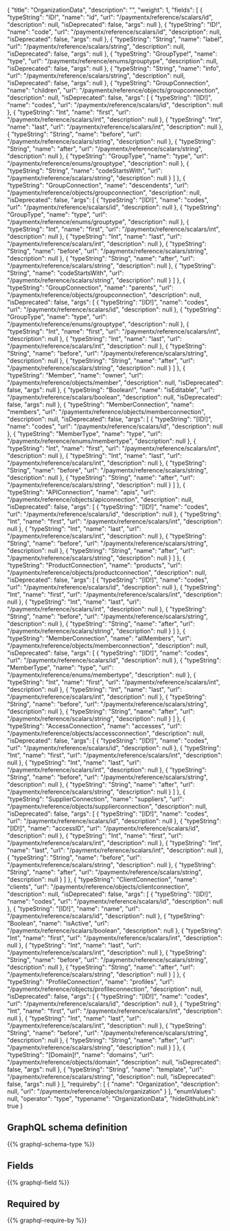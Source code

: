 {
  "title": "OrganizationData",
  "description": "",
  "weight": 1,
  "fields": [
    {
      "typeString": "ID!",
      "name": "id",
      "url": "/paymentx/reference/scalars/id",
      "description": null,
      "isDeprecated": false,
      "args": null
    },
    {
      "typeString": "ID!",
      "name": "code",
      "url": "/paymentx/reference/scalars/id",
      "description": null,
      "isDeprecated": false,
      "args": null
    },
    {
      "typeString": "String",
      "name": "label",
      "url": "/paymentx/reference/scalars/string",
      "description": null,
      "isDeprecated": false,
      "args": null
    },
    {
      "typeString": "GroupType!",
      "name": "type",
      "url": "/paymentx/reference/enums/grouptype",
      "description": null,
      "isDeprecated": false,
      "args": null
    },
    {
      "typeString": "String",
      "name": "info",
      "url": "/paymentx/reference/scalars/string",
      "description": null,
      "isDeprecated": false,
      "args": null
    },
    {
      "typeString": "GroupConnection",
      "name": "children",
      "url": "/paymentx/reference/objects/groupconnection",
      "description": null,
      "isDeprecated": false,
      "args": [
        {
          "typeString": "[ID!]",
          "name": "codes",
          "url": "/paymentx/reference/scalars/id",
          "description": null
        },
        {
          "typeString": "Int",
          "name": "first",
          "url": "/paymentx/reference/scalars/int",
          "description": null
        },
        {
          "typeString": "Int",
          "name": "last",
          "url": "/paymentx/reference/scalars/int",
          "description": null
        },
        {
          "typeString": "String",
          "name": "before",
          "url": "/paymentx/reference/scalars/string",
          "description": null
        },
        {
          "typeString": "String",
          "name": "after",
          "url": "/paymentx/reference/scalars/string",
          "description": null
        },
        {
          "typeString": "GroupType",
          "name": "type",
          "url": "/paymentx/reference/enums/grouptype",
          "description": null
        },
        {
          "typeString": "String",
          "name": "codeStartsWith",
          "url": "/paymentx/reference/scalars/string",
          "description": null
        }
      ]
    },
    {
      "typeString": "GroupConnection",
      "name": "descendents",
      "url": "/paymentx/reference/objects/groupconnection",
      "description": null,
      "isDeprecated": false,
      "args": [
        {
          "typeString": "[ID!]",
          "name": "codes",
          "url": "/paymentx/reference/scalars/id",
          "description": null
        },
        {
          "typeString": "GroupType",
          "name": "type",
          "url": "/paymentx/reference/enums/grouptype",
          "description": null
        },
        {
          "typeString": "Int",
          "name": "first",
          "url": "/paymentx/reference/scalars/int",
          "description": null
        },
        {
          "typeString": "Int",
          "name": "last",
          "url": "/paymentx/reference/scalars/int",
          "description": null
        },
        {
          "typeString": "String",
          "name": "before",
          "url": "/paymentx/reference/scalars/string",
          "description": null
        },
        {
          "typeString": "String",
          "name": "after",
          "url": "/paymentx/reference/scalars/string",
          "description": null
        },
        {
          "typeString": "String",
          "name": "codeStartsWith",
          "url": "/paymentx/reference/scalars/string",
          "description": null
        }
      ]
    },
    {
      "typeString": "GroupConnection",
      "name": "parents",
      "url": "/paymentx/reference/objects/groupconnection",
      "description": null,
      "isDeprecated": false,
      "args": [
        {
          "typeString": "[ID!]",
          "name": "codes",
          "url": "/paymentx/reference/scalars/id",
          "description": null
        },
        {
          "typeString": "GroupType",
          "name": "type",
          "url": "/paymentx/reference/enums/grouptype",
          "description": null
        },
        {
          "typeString": "Int",
          "name": "first",
          "url": "/paymentx/reference/scalars/int",
          "description": null
        },
        {
          "typeString": "Int",
          "name": "last",
          "url": "/paymentx/reference/scalars/int",
          "description": null
        },
        {
          "typeString": "String",
          "name": "before",
          "url": "/paymentx/reference/scalars/string",
          "description": null
        },
        {
          "typeString": "String",
          "name": "after",
          "url": "/paymentx/reference/scalars/string",
          "description": null
        }
      ]
    },
    {
      "typeString": "Member",
      "name": "owner",
      "url": "/paymentx/reference/objects/member",
      "description": null,
      "isDeprecated": false,
      "args": null
    },
    {
      "typeString": "Boolean!",
      "name": "isEditable",
      "url": "/paymentx/reference/scalars/boolean",
      "description": null,
      "isDeprecated": false,
      "args": null
    },
    {
      "typeString": "MemberConnection",
      "name": "members",
      "url": "/paymentx/reference/objects/memberconnection",
      "description": null,
      "isDeprecated": false,
      "args": [
        {
          "typeString": "[ID!]",
          "name": "codes",
          "url": "/paymentx/reference/scalars/id",
          "description": null
        },
        {
          "typeString": "MemberType",
          "name": "type",
          "url": "/paymentx/reference/enums/membertype",
          "description": null
        },
        {
          "typeString": "Int",
          "name": "first",
          "url": "/paymentx/reference/scalars/int",
          "description": null
        },
        {
          "typeString": "Int",
          "name": "last",
          "url": "/paymentx/reference/scalars/int",
          "description": null
        },
        {
          "typeString": "String",
          "name": "before",
          "url": "/paymentx/reference/scalars/string",
          "description": null
        },
        {
          "typeString": "String",
          "name": "after",
          "url": "/paymentx/reference/scalars/string",
          "description": null
        }
      ]
    },
    {
      "typeString": "APIConnection",
      "name": "apis",
      "url": "/paymentx/reference/objects/apiconnection",
      "description": null,
      "isDeprecated": false,
      "args": [
        {
          "typeString": "[ID!]",
          "name": "codes",
          "url": "/paymentx/reference/scalars/id",
          "description": null
        },
        {
          "typeString": "Int",
          "name": "first",
          "url": "/paymentx/reference/scalars/int",
          "description": null
        },
        {
          "typeString": "Int",
          "name": "last",
          "url": "/paymentx/reference/scalars/int",
          "description": null
        },
        {
          "typeString": "String",
          "name": "before",
          "url": "/paymentx/reference/scalars/string",
          "description": null
        },
        {
          "typeString": "String",
          "name": "after",
          "url": "/paymentx/reference/scalars/string",
          "description": null
        }
      ]
    },
    {
      "typeString": "ProductConnection",
      "name": "products",
      "url": "/paymentx/reference/objects/productconnection",
      "description": null,
      "isDeprecated": false,
      "args": [
        {
          "typeString": "[ID!]",
          "name": "codes",
          "url": "/paymentx/reference/scalars/id",
          "description": null
        },
        {
          "typeString": "Int",
          "name": "first",
          "url": "/paymentx/reference/scalars/int",
          "description": null
        },
        {
          "typeString": "Int",
          "name": "last",
          "url": "/paymentx/reference/scalars/int",
          "description": null
        },
        {
          "typeString": "String",
          "name": "before",
          "url": "/paymentx/reference/scalars/string",
          "description": null
        },
        {
          "typeString": "String",
          "name": "after",
          "url": "/paymentx/reference/scalars/string",
          "description": null
        }
      ]
    },
    {
      "typeString": "MemberConnection",
      "name": "allMembers",
      "url": "/paymentx/reference/objects/memberconnection",
      "description": null,
      "isDeprecated": false,
      "args": [
        {
          "typeString": "[ID!]",
          "name": "codes",
          "url": "/paymentx/reference/scalars/id",
          "description": null
        },
        {
          "typeString": "MemberType",
          "name": "type",
          "url": "/paymentx/reference/enums/membertype",
          "description": null
        },
        {
          "typeString": "Int",
          "name": "first",
          "url": "/paymentx/reference/scalars/int",
          "description": null
        },
        {
          "typeString": "Int",
          "name": "last",
          "url": "/paymentx/reference/scalars/int",
          "description": null
        },
        {
          "typeString": "String",
          "name": "before",
          "url": "/paymentx/reference/scalars/string",
          "description": null
        },
        {
          "typeString": "String",
          "name": "after",
          "url": "/paymentx/reference/scalars/string",
          "description": null
        }
      ]
    },
    {
      "typeString": "AccessConnection",
      "name": "accesses",
      "url": "/paymentx/reference/objects/accessconnection",
      "description": null,
      "isDeprecated": false,
      "args": [
        {
          "typeString": "[ID!]",
          "name": "codes",
          "url": "/paymentx/reference/scalars/id",
          "description": null
        },
        {
          "typeString": "Int",
          "name": "first",
          "url": "/paymentx/reference/scalars/int",
          "description": null
        },
        {
          "typeString": "Int",
          "name": "last",
          "url": "/paymentx/reference/scalars/int",
          "description": null
        },
        {
          "typeString": "String",
          "name": "before",
          "url": "/paymentx/reference/scalars/string",
          "description": null
        },
        {
          "typeString": "String",
          "name": "after",
          "url": "/paymentx/reference/scalars/string",
          "description": null
        }
      ]
    },
    {
      "typeString": "SupplierConnection",
      "name": "suppliers",
      "url": "/paymentx/reference/objects/supplierconnection",
      "description": null,
      "isDeprecated": false,
      "args": [
        {
          "typeString": "[ID!]",
          "name": "codes",
          "url": "/paymentx/reference/scalars/id",
          "description": null
        },
        {
          "typeString": "[ID!]",
          "name": "accessID",
          "url": "/paymentx/reference/scalars/id",
          "description": null
        },
        {
          "typeString": "Int",
          "name": "first",
          "url": "/paymentx/reference/scalars/int",
          "description": null
        },
        {
          "typeString": "Int",
          "name": "last",
          "url": "/paymentx/reference/scalars/int",
          "description": null
        },
        {
          "typeString": "String",
          "name": "before",
          "url": "/paymentx/reference/scalars/string",
          "description": null
        },
        {
          "typeString": "String",
          "name": "after",
          "url": "/paymentx/reference/scalars/string",
          "description": null
        }
      ]
    },
    {
      "typeString": "ClientConnection",
      "name": "clients",
      "url": "/paymentx/reference/objects/clientconnection",
      "description": null,
      "isDeprecated": false,
      "args": [
        {
          "typeString": "[ID!]",
          "name": "codes",
          "url": "/paymentx/reference/scalars/id",
          "description": null
        },
        {
          "typeString": "[ID!]",
          "name": "name",
          "url": "/paymentx/reference/scalars/id",
          "description": null
        },
        {
          "typeString": "Boolean",
          "name": "isActive",
          "url": "/paymentx/reference/scalars/boolean",
          "description": null
        },
        {
          "typeString": "Int",
          "name": "first",
          "url": "/paymentx/reference/scalars/int",
          "description": null
        },
        {
          "typeString": "Int",
          "name": "last",
          "url": "/paymentx/reference/scalars/int",
          "description": null
        },
        {
          "typeString": "String",
          "name": "before",
          "url": "/paymentx/reference/scalars/string",
          "description": null
        },
        {
          "typeString": "String",
          "name": "after",
          "url": "/paymentx/reference/scalars/string",
          "description": null
        }
      ]
    },
    {
      "typeString": "ProfileConnection",
      "name": "profiles",
      "url": "/paymentx/reference/objects/profileconnection",
      "description": null,
      "isDeprecated": false,
      "args": [
        {
          "typeString": "[ID!]",
          "name": "codes",
          "url": "/paymentx/reference/scalars/id",
          "description": null
        },
        {
          "typeString": "Int",
          "name": "first",
          "url": "/paymentx/reference/scalars/int",
          "description": null
        },
        {
          "typeString": "Int",
          "name": "last",
          "url": "/paymentx/reference/scalars/int",
          "description": null
        },
        {
          "typeString": "String",
          "name": "before",
          "url": "/paymentx/reference/scalars/string",
          "description": null
        },
        {
          "typeString": "String",
          "name": "after",
          "url": "/paymentx/reference/scalars/string",
          "description": null
        }
      ]
    },
    {
      "typeString": "[Domain]!",
      "name": "domains",
      "url": "/paymentx/reference/objects/domain",
      "description": null,
      "isDeprecated": false,
      "args": null
    },
    {
      "typeString": "String",
      "name": "template",
      "url": "/paymentx/reference/scalars/string",
      "description": null,
      "isDeprecated": false,
      "args": null
    }
  ],
  "requireby": [
    {
      "name": "Organization",
      "description": null,
      "url": "/paymentx/reference/objects/organization"
    }
  ],
  "enumValues": null,
  "operator": "type",
  "typename": "OrganizationData",
  "hideGithubLink": true
}
## GraphQL schema definition

{{% graphql-schema-type %}}

## Fields

{{% graphql-field %}}

## Required by

{{% graphql-require-by %}}
